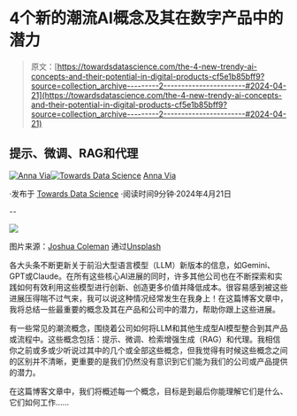 # 4个新的潮流AI概念及其在数字产品中的潜力

> 原文：[https://towardsdatascience.com/the-4-new-trendy-ai-concepts-and-their-potential-in-digital-products-cf5e1b85bff9?source=collection_archive---------2-----------------------#2024-04-21](https://towardsdatascience.com/the-4-new-trendy-ai-concepts-and-their-potential-in-digital-products-cf5e1b85bff9?source=collection_archive---------2-----------------------#2024-04-21)

## **提示、微调、RAG和代理**

[](https://annaviaba.medium.com/?source=post_page---byline--cf5e1b85bff9--------------------------------)[![Anna Via](../Images/7e8fe5c1a485a789edad3a6d118bcf45.png)](https://annaviaba.medium.com/?source=post_page---byline--cf5e1b85bff9--------------------------------)[](https://towardsdatascience.com/?source=post_page---byline--cf5e1b85bff9--------------------------------)[![Towards Data Science](../Images/a6ff2676ffcc0c7aad8aaf1d79379785.png)](https://towardsdatascience.com/?source=post_page---byline--cf5e1b85bff9--------------------------------) [Anna Via](https://annaviaba.medium.com/?source=post_page---byline--cf5e1b85bff9--------------------------------)

·发布于 [Towards Data Science](https://towardsdatascience.com/?source=post_page---byline--cf5e1b85bff9--------------------------------) ·阅读时间9分钟·2024年4月21日

--

![](../Images/45193b05c0e8d93d5e4b69b97147c622.png)

图片来源：[Joshua Coleman](https://unsplash.com/es/@joshstyle) 通过[Unsplash](https://unsplash.com/)

各大头条不断更新关于前沿大型语言模型（LLM）新版本的信息，如Gemini、GPT或Claude。在所有这些核心AI进展的同时，许多其他公司也在不断探索和实践如何有效利用这些模型进行创新、创造更多价值并降低成本。很容易感到被这些进展压得喘不过气来，我可以说这种情况经常发生在我身上！在这篇博客文章中，我将总结一些最重要的概念及其在产品和公司中的潜力，帮助你跟上这些进展。

有一些常见的潮流概念，围绕着公司如何将LLM和其他生成型AI模型整合到其产品或流程中。这些概念包括：提示、微调、检索增强生成（RAG）和代理。我相信你之前或多或少听说过其中的几个或全部这些概念，但我觉得有时候这些概念之间的区别并不清晰，更重要的是我们仍然没有意识到它们能为我们的公司或产品提供的潜力。

在这篇博客文章中，我们将概述每一个概念，目标是到最后你能理解它们是什么、它们如何工作……
